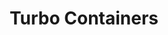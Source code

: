 ---
# Accomplishments widget.
widget: "howto"  # See https://sourcethemes.com/academic/docs/page-builder/
headless: true  # This file represents a page section.
active: true  # Activate this widget? true/false
weight: 4  # Order that this section will appear.
title: "Turbo Containers"
subtitle: ""

# Date format
#   Refer to https://sourcethemes.com/academic/docs/customization/#date-format
date_format: "Jan 2006"

# Accomplishments.
#   Add/remove as many `[[item]]` blocks below as you like.
#   `title`, `organization` and `date_start` are the required parameters.
#   Leave other parameters empty if not required.
#   Begin/end multi-line descriptions with 3 quotes `"""`.
item: 
smallItem:  
 - title: "Turbo Containers for Windows"
   summary: "rorymon.com"
   linkText: ""
   linkUrl: "https://www.rorymon.com/blog/turbo-containers-for-windows/" 
   openNewWindow: 
   image: "https://res.cloudinary.com/agile-seo/image/fetch/w_62,dpr_1.0,d_blank_am8gzx.png/https%3A%2F%2Flogo.clearbit.com%2Frorymon.com%3Fsize%3D250"
 - title: "Running Turbo Containers as Different Domain Users"
   summary: "turbo.net"
   linkText: ""
   linkUrl: "https://blog.turbo.net/running-containers-as-different-domain-users/" 
   openNewWindow: 
   image: "https://res.cloudinary.com/agile-seo/image/fetch/w_62,dpr_1.0,d_blank_am8gzx.png/https%3A%2F%2Flogo.clearbit.com%2Fturbo.net%3Fsize%3D250"
 - title: "Hands-on: Turbo Containers"
   summary: "logitblog.com"
   linkText: ""
   linkUrl: "http://www.logitblog.com/hands-on-turbo-containers/" 
   openNewWindow: 
   image: "https://res.cloudinary.com/agile-seo/image/fetch/w_62,dpr_1.0,d_blank_am8gzx.png/https%3A%2F%2Flogo.clearbit.com%2Flogitblog.com%3Fsize%3D250"
 - title: "Application Virtualization Using Turbo.net"
   summary: "pmateusz.github.io"
   linkText: ""
   linkUrl: "https://pmateusz.github.io/windows/virtualization/2017/02/17/application-virtualization-using-turbo.html" 
   openNewWindow: 
   image: "https://res.cloudinary.com/agile-seo/image/fetch/w_62,dpr_1.0,d_blank_am8gzx.png/https%3A%2F%2Flogo.clearbit.com%2Fpmateusz.github.io%3Fsize%3D250"
---